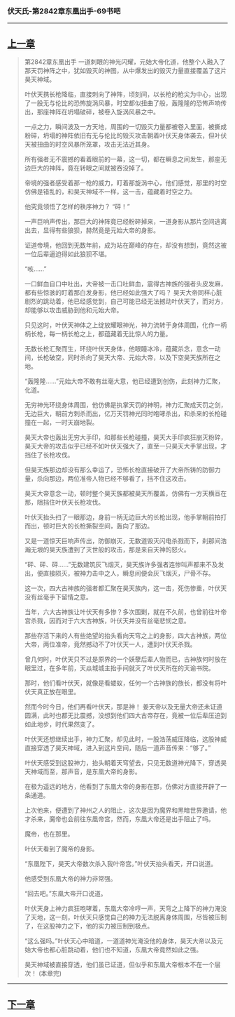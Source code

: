 ### 伏天氏-第2842章东凰出手-69书吧

--------
[上一章](./6814eaea04d2b5955df34ab5145588ba.md)
--------


>
>
>
>第2842章东凰出手
>一道刺眼的神光闪耀，元始大帝化道，他整个人融入了那天罚神阵之中，犹如毁灭的神图，从中爆发出的毁灭力量直接覆盖了这片昊天神域。
>
>叶伏天携长枪降临，直接刺向了神阵，顷刻间，以长枪的枪尖为中心，出现了一股无与伦比的恐怖旋涡风暴，时空都似扭曲了般，轰隆隆的恐怖声响传出，那座神阵在坍塌破碎，被卷入旋涡风暴之中。
>
>一点之力，瞬间波及一方天地，周围的一切毁灭力量都被卷入里面，被撕成粉碎，坍塌的神阵依旧有无与伦比的毁灭攻击朝着叶伏天身体袭去，但叶伏天被扭曲的时空风暴所笼罩，攻击无法近其身。
>
>所有强者无不震撼的看着眼前的一幕，这一切，都在瞬息之间发生，那座无边巨大的神阵，竟在转眼之间就被吞没掉了。
>
>帝境的强者感受着那一枪的威力，盯着那旋涡中心，他们感觉，那里的时空仿佛是错乱的，和昊天神域不一样，这一击，蕴藏着时空之力。
>
>他究竟领悟了怎样的秩序神力？
>“砰！”
>
>一声巨响声传出，那巨大的神阵竟已经粉碎掉来，一道身影从那片空间逃离出去，显得有些狼狈，赫然竟是元始大帝的身影。
>
>证道帝境，他回到无数年前，成为站在巅峰的存在，却没有想到，竟然这被一位后辈逼迫得如此狼狈不堪。
>
>“咳……”
>
>一口鲜血自口中吐出，大帝被一击口吐鲜血，震得古神族的强者头皮发麻，都有些惊骇的盯着那白发身影，他已经如此强大了吗？
>昊天大帝同样心脏剧烈的跳动着，他已经感觉到，自己可能已经无法撼动叶伏天了，而对方，却能够以攻击威胁到他和元始大帝。
>
>只见这时，叶伏天神体之上绽放耀眼神光，神力流转于身体周围，化作一柄柄长枪，每一柄长枪之上，都蕴藏着无比惊人的力量。
>
>无数长枪汇聚而生，环绕叶伏天身体，他眼瞳冰冷，蕴藏杀念，意念一动间，长枪破空，同时杀向了昊天大帝、元始大帝，以及下空昊天族所在之地。
>
>“轰隆隆……”元始大帝不敢有丝毫大意，他已经遭到创伤，此刻神力汇聚，化道。
>
>无穷神光环绕身体周围，他仿佛是执掌天罚的神明，神力汇聚成天罚之剑，无边巨大，朝前方刺杀而出，亿万天罚神光同时咆哮杀出，和杀来的长枪碰撞在一起，一时天崩地裂。
>
>昊天大帝也轰出无穷大手印，和那些长枪碰撞，昊天大手印疯狂崩灭粉碎，昊天大帝的攻击似乎已经不如叶伏天强大了，直至一只昊天大手掌出现，才挡住了长枪攻伐。
>
>但昊天族那边却没有那么幸运了，恐怖长枪直接破开了大帝所铸的防御力量，杀向那边，两位准帝人物已经不够看了，挡不住这攻击。
>
>昊天大帝意念一动，顿时整个昊天族都被昊天所覆盖，仿佛有一方天横亘在那，阻挡住叶伏天长枪攻伐。
>
>叶伏天抬头扫了一眼那边，身前一柄无边巨大的长枪出现，他手掌朝前拍打而出，顿时巨大的长枪撕裂空间，轰向了那边。
>
>又是一道惊天巨响声传出，防御崩灭，无数道毁灭闪电杀戮而下，刹那间浩瀚无垠的昊天族遭到了灭世般的攻击，那是来自天神的怒火。
>
>“砰、砰、砰……”无数建筑灰飞烟灭，昊天族许多强者连惨叫声都来不及发出，便直接陨灭，被神力击中之人，瞬息间便会灰飞烟灭，尸骨不存。
>
>这一次，四大古神族的强者都汇聚在昊天族内，这一击，死伤惨重，叶伏天没有丝毫手下留情之意。
>
>当年，六大古神族让叶伏天有多惨？多次围剿，就在不久前，也曾前往叶帝宫杀戮，因而对于六大古神族，叶伏天并没有丝毫悲悯之意。
>
>那些存活下来的人有些绝望的抬头看向天穹之上的身影，四大古神族，两位大帝，两位准帝，竟然撼动不了叶伏天一人，遭到叶伏天杀戮。
>
>曾几何时，叶伏天只不过是原界的一个妖孽后辈人物而已，古神族何时放在眼里过，在多年前，天焱城城主抬手间就灭了叶伏天所在的天谕书院。
>
>那时，他们看叶伏天，就像是看蝼蚁，任何一个古神族的族长，都没有将叶伏天真正放在眼里。
>
>然而今时今日，他们再看叶伏天，那是神！
>姜天帝以及无量大帝还未证道圆满，此时也都无比震撼，没想到他们四大古帝存在，竟被一位后辈压迫到如此地步，时代果然变了。
>
>叶伏天还想继续出手，神力汇聚，却见此时，一股浩荡威压降临，这股神威直接穿透了昊天神域，进入到这片空间，随后一道声音传来：“够了。”
>
>叶伏天感受到这股神力，抬头朝着天穹望去，只见无数道神光降下，穿透昊天神域而至，那声音，是东凰大帝的身影。
>
>在极为遥远的地方，他看到了东凰大帝的身影在那，仿佛对方直接开辟了一条通道。
>
>上次他来，便遭到了神州之人的阻止，这次是因为魔界和黑暗世界邀请，他才杀来，魔帝也会前往东凰帝宫，然而，东凰大帝还是出手阻止了吗。
>
>魔帝，也在那里。
>
>叶伏天看到了魔帝的身影。
>
>“东凰陛下，昊天大帝数次杀入我叶帝宫。”叶伏天抬头看天，开口说道。
>
>他感受到东凰大帝的神力非常强。
>
>“回去吧。”东凰大帝开口说道。
>
>叶伏天身上神力疯狂咆哮着，东凰大帝冷哼一声，天穹之上降下的神力淹没了天地，这一刻，叶伏天只感觉自己的神力无法脱离身体周围，尽皆被压制了，在这股神力之下，他的实力被压制到极点。
>
>“这么强吗。”叶伏天心中暗道，一道道神光淹没他的身体，昊天大帝以及元始大帝也都心脏跳动着，他们也不知道，东凰大帝竟然如此之强。
>
>昊天神域被直接穿透，他们虽已证道，但似乎和东凰大帝根本不在一个层次！
>(本章完)
>
>

--------
[下一章](./aa9d0947a639f08387f0972b88452abe.md)
--------
